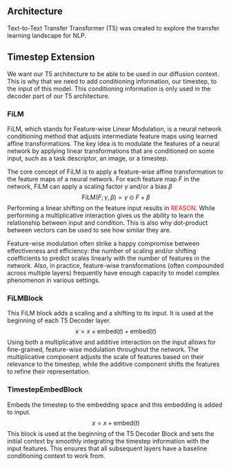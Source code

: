 ## Architecture
Text-to-Text Transfer Transformer (T5) was created to explore the transfer learning landscape for NLP.


## Timestep Extension
We want our T5 architecture to be able to be used in our diffusion context. This is why that we need to add conditioning information, our timestep, to the input of this model. This conditioning information is only used in the decoder part of our T5 architecture.
### FiLM
FiLM, which stands for Feature-wise Linear Modulation, is a neural network conditioning method that adjusts intermediate feature maps using learned affine transformations. The key idea is to modulate the features of a neural network by applying linear transformations that are conditioned on some input, such as a task descriptor, an image, or a timestep.

The core concept of FiLM is to apply a feature-wise affine transformation to the feature maps of a neural network. For each feature map $F$ in the network, FiLM can apply a scaling factor $\gamma$ and/or a bias $\beta$
$$
\text{FiLM}(F;\gamma, \beta)=\gamma \odot F + \beta
$$
Performing a linear shifting on the feature input results in <span style="color:#ff0000">REASON</span>. While performing a multiplicative interaction gives us the ability to learn the relationship between input and condition. This is also why dot-product between vectors can be used to see how similar they are.

Feature-wise modulation often strike a happy compromise between effectiveness and efficiency: the number of scaling and/or shifting coefficients to predict scales linearly with the number of features in the network. Also, in practice, feature-wise transformations (often compounded across multiple layers) frequently have enough capacity to model complex phenomenon in various settings.

### FiLMBlock
This FiLM block adds a scaling and a shifting to its input. It is used at the beginning of each T5 Decoder layer. 
$$
x=x\times\text{embed}(t) + \text{embed}(t)
$$
Using both a multiplicative and additive interaction on the input allows for fine-grained, feature-wise modulation throughout the network. The multiplicative component adjusts the scale of features based on their relevance to the timestep, while the additive component shifts the features to refine their representation.

### TimestepEmbedBlock
Embeds the timestep to the embedding space and this embedding is added to input.
$$
x=x+\text{embed}(t)
$$
This block is used at the beginning of the T5 Decoder Block and sets the initial context by smoothly integrating the timestep information with the input features. This ensures that all subsequent layers have a baseline conditioning context to work from.


